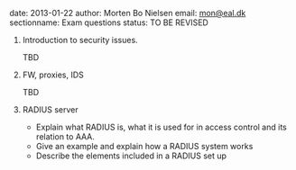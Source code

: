 date: 2013-01-22
author: Morten Bo Nielsen
email: mon@eal.dk
sectionname: Exam questions
status: TO BE REVISED

1. 	Introduction to security issues.

	TBD

2. 	FW, proxies, IDS

	TBD 

3.	RADIUS server

	* Explain what RADIUS is, what it is used for in access control and its relation to AAA.
	* Give an example and explain how a RADIUS system works 
	* Describe the elements included in a RADIUS set up

